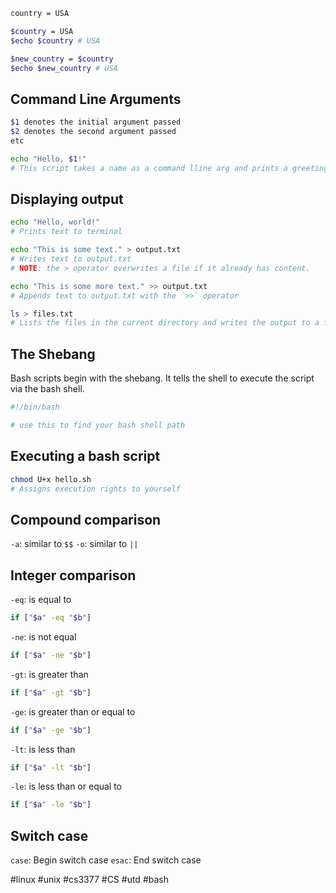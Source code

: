 ```bash
country = USA

$country = USA
$echo $country # USA

$new_country = $country
$echo $new_country # USA
```
## Command Line Arguments
```bash
$1 denotes the initial argument passed
$2 denotes the second argument passed
etc

echo "Hello, $1!"
# This script takes a name as a command lline arg and prints a greeting
```
## Displaying output
```bash
echo "Hello, world!"
# Prints text to terminal

echo "This is some text." > output.txt
# Writes text to output.txt
# NOTE: the > operator overwrites a file if it already has content.

echo "This is some more text." >> output.txt
# Appends text to output.txt with the `>>` operator

ls > files.txt
# Lists the files in the current directory and writes the output to a file named files.txt with the `<`
```
## The Shebang
Bash scripts begin with the shebang. It tells the shell to execute the script via the bash shell.
```bash
#!/bin/bash

# use this to find your bash shell path
```
## Executing a bash script
```bash
chmod U+x hello.sh
# Assigns execution rights to yourself
```
## Compound comparison
`-a`: similar to `$$`
`-o`: similar to `||`

## Integer comparison
`-eq`: is equal to
```bash
if ["$a" -eq "$b"]
```
`-ne`: is not equal
```bash
if ["$a" -ne "$b"]
```
`-gt`: is greater than
```bash
if ["$a" -gt "$b"]
```
`-ge`: is greater than or equal to
```bash
if ["$a" -ge "$b"]
```
`-lt`: is less than
```bash
if ["$a" -lt "$b"]
```
`-le`: is less than or equal to
```bash
if ["$a" -le "$b"]
```




## Switch case
`case`: Begin switch case
`esac`: End switch case

#linux #unix #cs3377 #CS #utd #bash